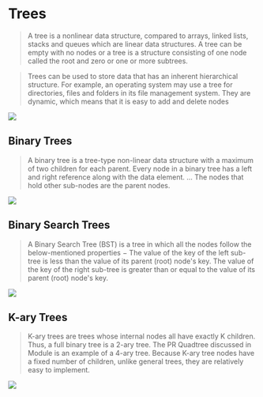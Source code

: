 # Trees 

> A tree is a nonlinear data structure, compared to arrays, linked lists, stacks and queues which are linear data structures. A tree can be empty with no nodes or a tree is a structure consisting of one node called the root and zero or one or more subtrees.

>  Trees can be used to store data that has an inherent hierarchical structure. For example, an operating system may use a tree for directories, files and folders in its file management system. They are dynamic, which means that it is easy to add and delete nodes

![](https://www.i-programmer.info/images/stories/BabBag/trees/Tree1.jpg)

## Binary Trees

> A binary tree is a tree-type non-linear data structure with a maximum of two children for each parent. Every node in a binary tree has a left and right reference along with the data element. ... The nodes that hold other sub-nodes are the parent nodes.

![](https://www.upgrad.com/blog/wp-content/uploads/2020/09/Picture1-1.jpg)

## Binary Search Trees

> A Binary Search Tree (BST) is a tree in which all the nodes follow the below-mentioned properties − The value of the key of the left sub-tree is less than the value of its parent (root) node's key. The value of the key of the right sub-tree is greater than or equal to the value of its parent (root) node's key.

![](https://miro.medium.com/max/1194/1*ziYvZzrttFYMXkkV9u66jw.png)


##  K-ary Trees

> K-ary trees are trees whose internal nodes all have exactly K children. Thus, a full binary tree is a 2-ary tree. The PR Quadtree discussed in Module <Spatial> is an example of a 4-ary tree. Because K-ary tree nodes have a fixed number of children, unlike general trees, they are relatively easy to implement.

![](https://www.researchgate.net/profile/Pino-Caballero-Gil/publication/276496428/figure/fig1/AS:614160610115584@1523438708597/Hash-tree-based-on-a-perfect-5-ary-tree.png)

